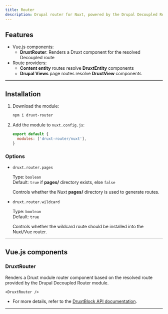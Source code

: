 ```yaml
---
title: Router
description: Drupal router for Nuxt, powered by the Drupal Decoupled Router module.
---
```


## Features

- Vue.js components:
  - **DruxtRouter**: Renders a Druxt component for the resolved Decoupled route
- Route providers:
  - **Content entity** routes resolve **DruxtEntity** components
  - **Drupal Views** page routes resolve **DruxtView** components

* * *

## Installation

1. Download the module:
   ```sh
   npm i druxt-router
   ```

2. Add the module to `nuxt.config.js`:
   ```js
   export default {
     modules: ['druxt-router/nuxt'],
   }
   ```

### Options

- `druxt.router.pages`

  Type: `boolean`  
  Default: `true` if **pages/** directory exists, else `false`

  Controls whether the Nuxt **pages/** directory is used to generate routes.

- `druxt.router.wildcard`

  Type: `boolean`  
  Default: `true`

  Controls whether the wildcard route should be installed into the Nuxt/Vue router.

* * *

##  Vue.js components

### DruxtRouter

Renders a Druxt module router component based on the resolved route provided by the Drupal Decoupled Router module.

```vue
<DruxtRouter />
```

- For more details, refer to the [DruxtBlock API documentation](/api/packages/router/components/DruxtRouter).

* * *
